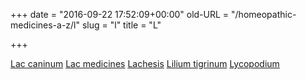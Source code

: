 +++
date = "2016-09-22 17:52:09+00:00"
old-URL = "/homeopathic-medicines-a-z/l"
slug = "l"
title = "L"

+++

[Lac caninum](/how-we-can-help-you/medicine-a-z/lac-caninum/)
[Lac medicines](/how-we-can-help-you/medicine-a-z/mammal-medicine-in-homeopathy/)
[Lachesis](/how-we-can-help-you/medicine-a-z/lachesis/)
[Lilium tigrinum](/how-we-can-help-you/medicine-a-z/lilium-tigrinum/)
[Lycopodium](/how-we-can-help-you/medicine-a-z/a-case-for-club-moss/)
